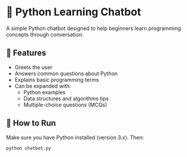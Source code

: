 # 🧠 Python Learning Chatbot

A simple Python chatbot designed to help beginners learn programming concepts through conversation.

## 📌 Features
- Greets the user
- Answers common questions about Python
- Explains basic programming terms
- Can be expanded with:
  - Python examples
  - Data structures and algorithms tips
  - Multiple-choice questions (MCQs)

## 🚀 How to Run

Make sure you have Python installed (version 3.x). Then:

```bash
python chatbot.py

